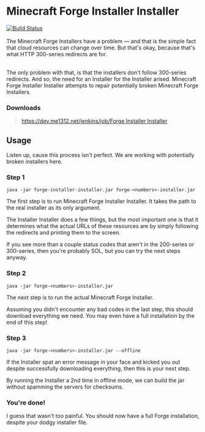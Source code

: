 # Minecraft Forge Installer Installer
[![Build Status](https://dev.me1312.net/jenkins/job/Forge%20Installer%20Installer/badge/icon)](https://dev.me1312.net/jenkins/job/Forge%20Installer%20Installer/) <br><br>
The Minecraft Forge Installers have a problem &mdash; and that is the simple fact that cloud resources can change over time. But that's okay, because that's what HTTP 300-series redirects are for.<br><br>

The only problem with that, is that the installers don't follow 300-series redirects. And so, the need for an Installer for the Installer arised. Minecraft Forge Installer Installer attempts to repair potentially broken Minecraft Forge Installers.

### Downloads
> [https://dev.me1312.net/jenkins/job/Forge Installer Installer](https://dev.me1312.net/jenkins/job/Forge%20Installer%20Installer)

## Usage
Listen up, cause this process isn't perfect. We are working with potentially broken installers here.

### Step 1
```
java -jar forge-installer-installer.jar forge-<numbers>-installer.jar
```
The first step is to run Minecraft Forge Installer Installer. It takes the path to the real installer as its only argument.

The Installer Installer does a few things, but the most important one is that it determines what the actual URLs of these resources are by simply following the redirects and printing them to the screen.

If you see more than a couple status codes that aren't in the 200-series or 300-series, then you're probably SOL, but you can try the next steps anyway.

### Step 2
```
java -jar forge-<numbers>-installer.jar
```
The next step is to run the actual Minecraft Forge Installer.

Assuming you didn't encounter any bad codes in the last step, this should download everything we need. You may even have a full installation by the end of this step!

### Step 3
```
java -jar forge-<numbers>-installer.jar --offline
```
If the Installer spat an error message in your face and kicked you out despite successfully downloading everything, then this is your next step.

By running the Installer a 2nd time in offline mode, we can build the jar without spamming the servers for checksums.

### You're done!
I guess that wasn't too painful. You should now have a full Forge installation, despite your dodgy installer file.
<br>
